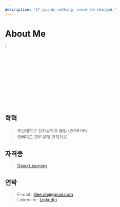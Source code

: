```yaml
---
description: 'If you do nothing, never be changed.'
---
```


# About Me

<img src="/image/emoji.png" width="5%" height="5%">


## 학력

> 부산대학교 전자공학과 졸업 \(2019.08\)   
> 임베디드 SW 설계 연계전공

## 자격증

> [Deep Learning](https://www.coursera.org/account/accomplishments/specialization/EGHN8RSF74FF)

## 연락

> E-mail : lllee.dh@gmail.com  
>  Linked-In : [LinkedIn](https://linkedin.com/in/dong-hyeong-lee-919009173)
